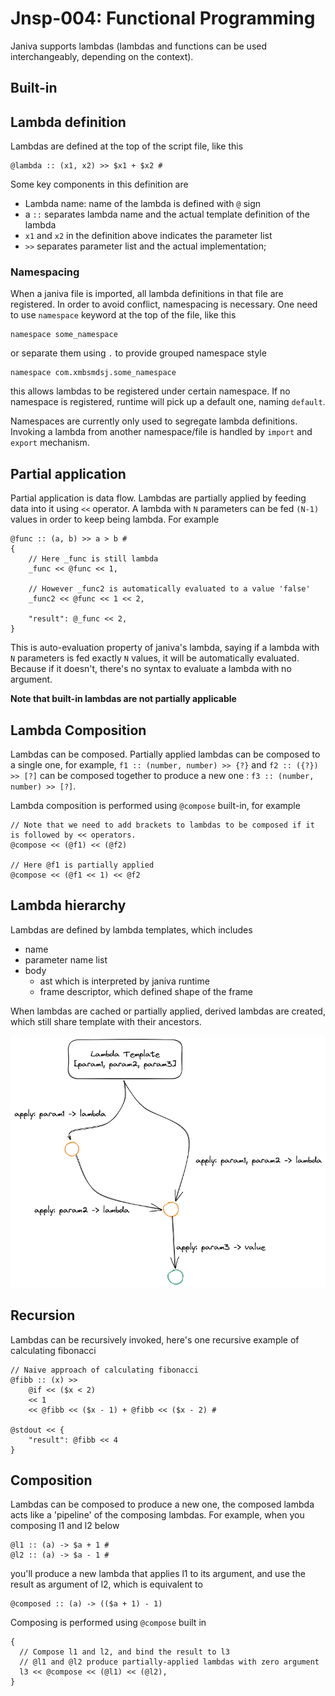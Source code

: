 # Jnsp-004: Functional Programming

Janiva supports lambdas (lambdas and functions can be used interchangeably, depending on the context).

## Built-in

## Lambda definition
Lambdas are defined at the top of the script file, like this 
```
@lambda :: (x1, x2) >> $x1 + $x2 #
```
Some key components in this definition are
- Lambda name: name of the lambda is defined with `@` sign
- a `::` separates lambda name and the actual template definition of the lambda
- `x1` and `x2` in the definition above indicates the parameter list
- `>>` separates parameter list and the actual implementation;

### Namespacing

When a janiva file is imported, all lambda definitions in that file are registered. In order to avoid conflict, 
namespacing is necessary. One need to use `namespace` keyword at the top of the file, like this

```
namespace some_namespace
```

or separate them using `.` to provide grouped namespace style

```
namespace com.xmbsmdsj.some_namespace
```

this allows lambdas to be registered under certain namespace. If no namespace is registered, runtime will pick up a default 
one, naming `default`.

Namespaces are currently only used to segregate lambda definitions. Invoking a lambda from another namespace/file is handled
by `import` and `export` mechanism.

## Partial application

Partial application is data flow. Lambdas are partially applied by feeding data into it using `<<` operator. A lambda 
with `N` parameters can be fed `(N-1)` values in order to keep being lambda. For example 

```
@func :: (a, b) >> a > b #
{
    // Here _func is still lambda
    _func << @func << 1,
    
    // However _func2 is automatically evaluated to a value 'false'
    _func2 << @func << 1 << 2,
    
    "result": @_func << 2,
}
```

This is auto-evaluation property of janiva's lambda, saying if a lambda with `N` parameters is fed exactly `N` values, 
it will be automatically evaluated. Because if it doesn't, there's no syntax to evaluate a lambda with no argument.

**Note that built-in lambdas are not partially applicable**

## Lambda Composition
Lambdas can be composed. Partially applied lambdas can be composed to a single one, for example, `f1 :: (number, number) >> {?}` and 
`f2 :: ({?}) >> [?]` can be composed together to produce a new one : `f3 :: (number, number) >> [?]`.

Lambda composition is performed using `@compose` built-in, for example

```
// Note that we need to add brackets to lambdas to be composed if it is followed by << operators.
@compose << (@f1) << (@f2)

// Here @f1 is partially applied 
@compose << (@f1 << 1) << @f2
```

## Lambda hierarchy

Lambdas are defined by lambda templates, which includes
- name
- parameter name list
- body
  - ast which is interpreted by janiva runtime
  - frame descriptor, which defined shape of the frame

When lambdas are cached or partially applied, derived lambdas are created, which still share template with their 
ancestors.

![](resources/lambda-hierarchy.png)

## Recursion

Lambdas can be recursively invoked, here's one recursive example of calculating fibonacci
```
// Naive approach of calculating fibonacci
@fibb :: (x) >>
    @if << ($x < 2)
    << 1
    << @fibb << ($x - 1) + @fibb << ($x - 2) #

@stdout << {
    "result": @fibb << 4
}
```

## Composition

Lambdas can be composed to produce a new one, the composed lambda acts like a 
'pipeline' of the composing lambdas. For example, when you composing l1 and l2 below
```
@l1 :: (a) -> $a + 1 #
@l2 :: (a) -> $a - 1 #
```

you'll produce a new lambda that applies l1 to its argument, and use the result
as argument of l2, which is equivalent to

```
@composed :: (a) -> (($a + 1) - 1)
```

Composing is performed using `@compose` built in

```
{
  // Compose l1 and l2, and bind the result to l3
  // @l1 and @l2 produce partially-applied lambdas with zero argument
  l3 << @compose << (@l1) << (@l2),
}
```


